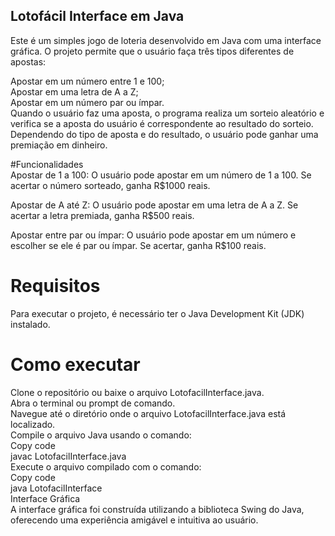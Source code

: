 
## Lotofácil Interface em Java

Este é um simples jogo de loteria desenvolvido em Java com uma interface gráfica. O projeto permite que o usuário faça três tipos diferentes de apostas:

Apostar em um número entre 1 e 100;  
Apostar em uma letra de A a Z;  
Apostar em um número par ou ímpar.  
Quando o usuário faz uma aposta, o programa realiza um sorteio aleatório e verifica se a aposta do usuário é correspondente ao resultado do sorteio. Dependendo do tipo de aposta e do resultado, o usuário pode ganhar uma premiação em dinheiro.

#Funcionalidades  
Apostar de 1 a 100: O usuário pode apostar em um número de 1 a 100. Se acertar o número sorteado, ganha R$1000 reais.

Apostar de A até Z: O usuário pode apostar em uma letra de A a Z. Se acertar a letra premiada, ganha R$500 reais.

Apostar entre par ou ímpar: O usuário pode apostar em um número e escolher se ele é par ou ímpar. Se acertar, ganha R$100 reais.

# Requisitos  
Para executar o projeto, é necessário ter o Java Development Kit (JDK) instalado.

# Como executar  
Clone o repositório ou baixe o arquivo LotofacilInterface.java.  
Abra o terminal ou prompt de comando.  
Navegue até o diretório onde o arquivo LotofacilInterface.java está localizado.  
Compile o arquivo Java usando o comando:  
Copy code  
javac LotofacilInterface.java  
Execute o arquivo compilado com o comando:  
Copy code  
java LotofacilInterface  
Interface Gráfica  
A interface gráfica foi construída utilizando a biblioteca Swing do Java, oferecendo uma experiência amigável e intuitiva ao usuário.  

